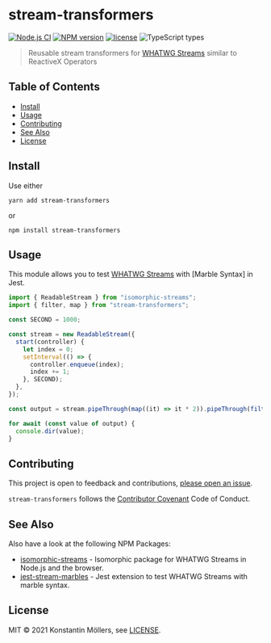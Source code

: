 # stream-transformers

[![Node.js CI](https://github.com/ksm2/stream-transformers/actions/workflows/node.js.yml/badge.svg)](https://github.com/ksm2/stream-transformers/actions/workflows/node.js.yml)
[![NPM version](https://img.shields.io/npm/v/stream-transformers)](https://www.npmjs.com/package/stream-transformers)
[![license](https://img.shields.io/github/license/ksm2/stream-transformers)](https://opensource.org/licenses/MIT)
![TypeScript types](https://img.shields.io/npm/types/stream-transformers)

> Reusable stream transformers for [WHATWG Streams] similar to ReactiveX Operators

## Table of Contents

- [Install](#install)
- [Usage](#usage)
- [Contributing](#contributing)
- [See Also](#see-also)
- [License](#license)

## Install

Use either

    yarn add stream-transformers

or

    npm install stream-transformers

## Usage

This module allows you to test [WHATWG Streams] with [Marble Syntax] in Jest.

```js
import { ReadableStream } from "isomorphic-streams";
import { filter, map } from "stream-transformers";

const SECOND = 1000;

const stream = new ReadableStream({
  start(controller) {
    let index = 0;
    setInterval(() => {
      controller.enqueue(index);
      index += 1;
    }, SECOND);
  },
});

const output = stream.pipeThrough(map((it) => it * 2)).pipeThrough(filter((it) => it < 10));

for await (const value of output) {
  console.dir(value);
}
```

## Contributing

This project is open to feedback and contributions, [please open an issue](https://github.com/ksm2/stream-transformers/issues).

`stream-transformers` follows the [Contributor Covenant] Code of Conduct.

## See Also

Also have a look at the following NPM Packages:

- [isomorphic-streams](https://github.com/ksm2/isomorphic-streams) - Isomorphic package for WHATWG Streams in Node.js and the browser.
- [jest-stream-marbles](https://github.com/ksm2/jest-stream-marbles) - Jest extension to test WHATWG Streams with marble syntax.

## License

MIT © 2021 Konstantin Möllers, see [LICENSE].

[whatwg streams]: https://streams.spec.whatwg.org/
[license]: https://github.com/ksm2/stream-transformers/blob/main/LICENSE
[contributor covenant]: https://github.com/ksm2/stream-transformers/blob/main/CODE_OF_CONDUCT.md
